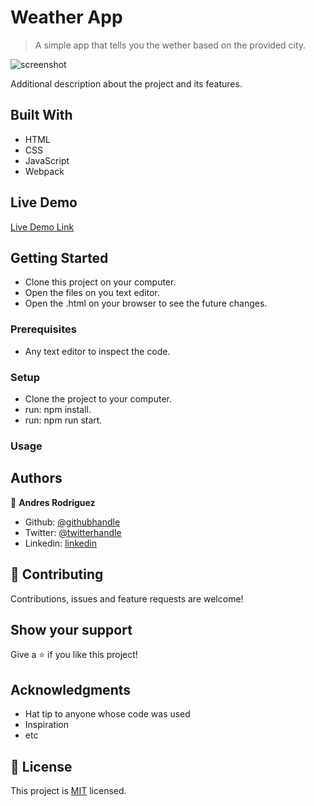 # Weather App

> A simple app that tells you the wether based on the provided city.

![screenshot](./app_screenshot.png)

Additional description about the project and its features.

## Built With

- HTML
- CSS
- JavaScript
- Webpack

## Live Demo

[Live Demo Link](https://livedemo.com)


## Getting Started

- Clone this project on your computer.
- Open the files on you text editor.
- Open the .html on your browser to see the future changes.

### Prerequisites

- Any text editor to inspect the code. 

### Setup

- Clone the project to your computer.
- run: npm install.
- run: npm run start.
    
### Usage

## Authors

👤 **Andres Rodriguez**

- Github: [@githubhandle](https://github.com/githubhandle)
- Twitter: [@twitterhandle](https://twitter.com/twitterhandle)
- Linkedin: [linkedin](https://linkedin.com/linkedinhandle)

## 🤝 Contributing

Contributions, issues and feature requests are welcome!

## Show your support

Give a ⭐️ if you like this project!

## Acknowledgments

- Hat tip to anyone whose code was used
- Inspiration
- etc

## 📝 License

This project is [MIT](lic.url) licensed.